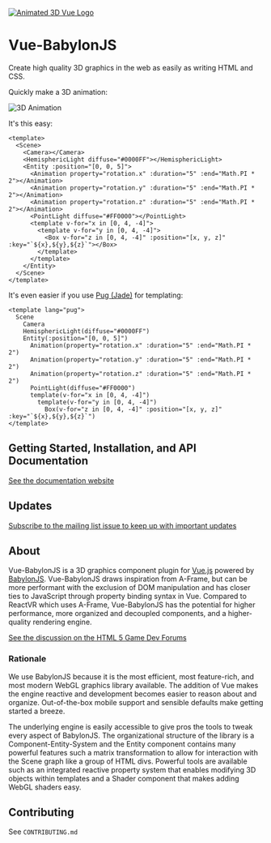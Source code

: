[![Animated 3D Vue Logo](https://thumbs.gfycat.com/PinkPiercingBull-size_restricted.gif)](https://beg-in.github.io/vue-babylonjs/)
# Vue-BabylonJS

Create high quality 3D graphics in the web as easily as writing HTML and CSS.

Quickly make a 3D animation:

![3D Animation](https://thumbs.gfycat.com/WhiteTangibleIndianspinyloach-size_restricted.gif)

It's this easy:


```vue
<template>
  <Scene>
    <Camera></Camera>
    <HemisphericLight diffuse="#0000FF"></HemisphericLight>
    <Entity :position="[0, 0, 5]">
      <Animation property="rotation.x" :duration="5" :end="Math.PI * 2"></Animation>
      <Animation property="rotation.y" :duration="5" :end="Math.PI * 2"></Animation>
      <Animation property="rotation.z" :duration="5" :end="Math.PI * 2"></Animation>
      <PointLight diffuse="#FF0000"></PointLight>
      <template v-for="x in [0, 4, -4]">
        <template v-for="y in [0, 4, -4]">
          <Box v-for="z in [0, 4, -4]" :position="[x, y, z]" :key="`${x},${y},${z}`"></Box>
        </template>
      </template>
    </Entity>
  </Scene>
</template>
```

It's even easier if you use [Pug (Jade)](https://pugjs.org) for templating:

```vue
<template lang="pug">
  Scene
    Camera
    HemisphericLight(diffuse="#0000FF")
    Entity(:position="[0, 0, 5]")
      Animation(property="rotation.x" :duration="5" :end="Math.PI * 2")
      Animation(property="rotation.y" :duration="5" :end="Math.PI * 2")
      Animation(property="rotation.z" :duration="5" :end="Math.PI * 2")
      PointLight(diffuse="#FF0000")
      template(v-for="x in [0, 4, -4]")
        template(v-for="y in [0, 4, -4]")
          Box(v-for="z in [0, 4, -4]" :position="[x, y, z]" :key="`${x},${y},${z}`")
</template>
```

## Getting Started, Installation, and API Documentation

[See the documentation website](https://vuebabylonjs.com)

## Updates

[Subscribe to the mailing list issue to keep up with important updates](https://github.com/Beg-in/vue-babylonjs/issues/1)

## About

Vue-BabylonJS is a 3D graphics component plugin for [Vue.js](https://vuejs.org/) powered by [BabylonJS](https://www.babylonjs.com/).
Vue-BabylonJS draws inspiration from A-Frame, but can be more performant with the exclusion of DOM manipulation and has closer ties to JavaScript through property binding syntax in Vue. Compared to ReactVR which uses A-Frame, Vue-BabylonJS has the potential for higher performance, more organized and decoupled components, and a higher-quality rendering engine. 

[See the discussion on the HTML 5 Game Dev Forums](http://www.html5gamedevs.com/topic/35379-vue-integration-like-a-frame/)

### Rationale

We use BabylonJS because it is the most efficient, most feature-rich, and most modern WebGL graphics library available. The addition of Vue makes the engine reactive and development becomes easier to reason about and organize. Out-of-the-box mobile support and sensible defaults make getting started a breeze.

The underlying engine is easily accessible to give pros the tools to tweak every aspect of BabylonJS. The organizational structure of the library is a Component-Entity-System and the Entity component contains many powerful features such a matrix transformation to allow for interaction with the Scene graph like a group of HTML divs. Powerful tools are available such as an integrated reactive property system that enables modifying 3D objects within templates and a Shader component that makes adding WebGL shaders easy.

## Contributing

See `CONTRIBUTING.md`
